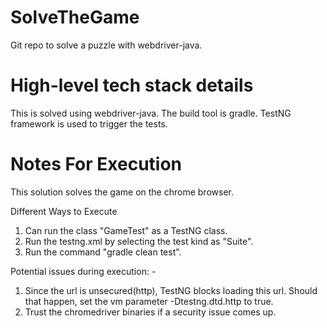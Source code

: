 # SolveTheGame
Git repo to solve a puzzle with webdriver-java.

# High-level tech stack details
This is solved using webdriver-java. The build tool is gradle. 
TestNG framework is used to trigger the tests. 

# Notes For Execution
This solution solves the game on the chrome browser.  

Different Ways to Execute
1. Can run the class "GameTest" as a TestNG class.
2. Run the testng.xml by selecting the test kind as "Suite".
3. Run the command "gradle clean test".

Potential issues during execution: -
1. Since the url is unsecured(http), TestNG blocks loading this url. Should that happen, set the 
vm parameter -Dtestng.dtd.http to true.
2. Trust the chromedriver binaries if a security issue comes up.
